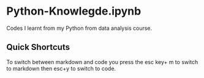 # Python-Knowlegde.ipynb
Codes I learnt from my Python from data analysis course.

## Quick Shortcuts 
To switch between markdown and code you press the esc key+ m to switch to markdown then esc+y to switch to code.
